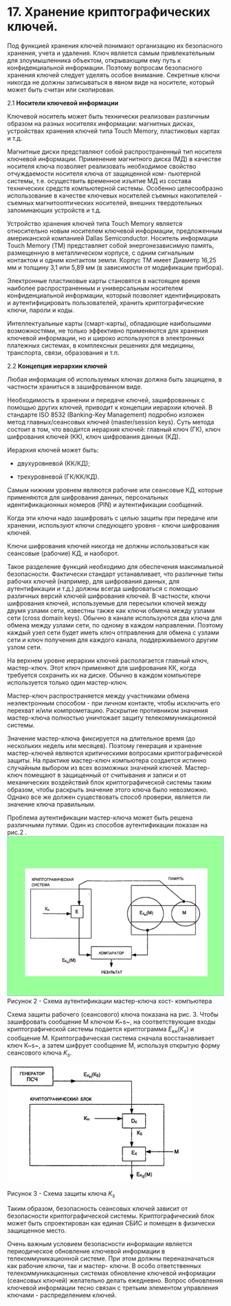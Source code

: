 # 17. Хранение криптографических ключей.

Под функцией хранения ключей понимают организацию их безопасного
хранения, учета и удаления. Ключ является самым привлекательным для
злоумышленника объектом, открывающим ему путь к конфиденциальной
информации. Поэтому вопросам безопасного хранения ключей следует уделять особое внимание. Секретные ключи никогда не должны записываться в явном виде на носителе, который может быть считан или скопирован.

2.1 **Носители ключевой информации**

Ключевой носитель может быть технически реализован различным образом на разных носителях информации: магнитных дисках, устройствах хранения
ключей типа Touch Memory, пластиковых картах и т.д.

Магнитные диски представляют собой распространенный тип носителя
ключевой информации. Применение магнитного диска (МД) в качестве
носителя ключа позволяет реализовать необходимое свойство отчуждаемости
носителя ключа от защищенной ком- пьютерной системы, т.е. осуществить
временное изъятие МД из состава технических средств компьютерной
системы. Особенно целесообразно использование в качестве ключевых
носителей съемных накопителей - съемных магнитооптических носителей,
внешних твердотельных запоминающих устройств и т.д.

Устройство хранения ключей типа Touch Memory является относительно новым носителем ключевой информации, предложенным американской компанией Dallas Semiconductor. Носитель информации Touch Memory (ТМ) представляет собой энергонезависимую память, размещенную в металлическом корпусе, с одним сигнальным контактом и одним контактом земли. Корпус ТМ имеет Диаметр 16,25 мм и толщину 3,1 или 5,89 мм (в зависимости от модификации прибора).

Электронные пластиковые карты становятся в настоящее время наиболее
распространенным и универсальным носителем конфиденциальной информации, который позволяет идентифицировать и аутентифицировать пользователей, хранить криптографические ключи, пароли и коды.

Интеллектуальные карты (смарт-карты), обладающие наибольшими
возможностями, не только эффективно применяются для хранения ключевой
информации, но и широко используются в электронных платежных системах, в
комплексных решениях для медицины, транспорта, связи, образования и т.п.

2.2 **Концепция иерархии ключей**

Любая информация об используемых ключах должна быть защищена, в
частности храниться в зашифрованном виде.

Необходимость в хранении и передаче ключей, зашифрованных с помощью
других ключей, приводит к концепции иерархии ключей. В стандарте ISO
8532 (Banking-Key Management) подробно изложен метод главных/сеансовых
ключей (master/session keys). Суть метода состоит в том, что вводится
иерархия ключей: главный ключ (ГК), ключ шифрования ключей (КК), ключ
шифрования данных (КД).

Иерархия ключей может быть:

- двухуровневой (КК/КД);

- трехуровневой (ГК/КК/КД).

Самым нижним уровнем являются рабочие или сеансовые КД, которые
применяются для шифрования данных, персональных идентификационных
номеров (PIN) и аутентификации сообщений.

Когда эти ключи надо зашифровать с целью защиты при передаче или
хранении, используют ключи следующего уровня - ключи шифрования ключей.


Ключи шифрования ключей никогда не должны использоваться как сеансовые
(рабочие) КД, и наоборот.

Такое разделение функций необходимо для обеспечения максимальной
безопасности. Фактически стандарт устанавливает, что различные типы
рабочих ключей (например, для шифрования данных, для аутентификации и
т.д.) должны всегда шифроваться с помощью различных версий ключей
шифрования ключей. В частности, ключи шифрования ключей, используемые
для пересылки ключей между двумя узлами сети, известны также как ключи
обмена между узлами сети (cross domain keys). Обычно в канале используются два ключа для обмена между узлами сети, по одному в каждом направлении. Поэтому каждый узел сети будет иметь ключ отправления для обмена с узлами сети и ключ получения для каждого канала, поддерживаемого другим узлом сети.

На верхнем уровне иерархии ключей располагается главный ключ, мастер-ключ. Этот ключ применяют для шифрования КК, когда требуется сохранить их на диске. Обычно в каждом компьютере используется только один мастер-ключ.

Мастер-ключ распространяется между участниками обмена неэлектронным способом - при личном контакте, чтобы исключить его перехват и/или компрометацию. Раскрытие противником значения мастер-ключа полностью уничтожает защиту телекоммуникационной системы.

Значение мастер-ключа фиксируется на длительное время (до нескольких недель или месяцев). Поэтому генерация и хранение мастер-ключей являются
критическими вопросами криптографической защиты. На практике мастер-ключ компьютера создается истинно случайным выбором из всех возможных значений ключей. Мастер- ключ помещают в защищенный от считывания и
записи и от механических воздействий блок криптографической системы таким образом, чтобы раскрыть значение этого ключа было невозможно. Однако все же должен существовать способ проверки, является ли значение
ключа правильным.

Проблема аутентификации мастер-ключа может быть решена различными
путями. Один из способов аутентификации показан на рис.2 .
![page11image19864128](media/image3.png)Рисунок 2 - Схема аутентификации мастер-ключа хост- компьютера

Схема защиты рабочего (сеансового) ключа показана на рис. 3. Чтобы зашифровать сообщение М ключом K~s~, на соответствующие входы криптографической системы подается криптограмма $Е_{кн}(К_s)$ и сообщение М. Криптографическая система сначала восстанавливает ключ K~s~, а затем шифрует сообщение М, используя открытую форму сеансового ключа $K_s$.

![page12image2842336](media/image4.png)

Рисунок 3 - Схема защиты ключа $K_s$

Таким образом, безопасность сеансовых ключей зависит от безопасности криптографической системы. Криптографический блок может быть спроектирован как единая СБИС и помещен в физически защищенное место.

Очень важным условием безопасности информации является периодическое
обновление ключевой информации в телекоммуникационной системе. При этом должны переназначаться как рабочие ключи, так и мастер- ключи. В особо ответственных телекоммуникационных системах обновление ключевой информации (сеансовых ключей) желательно делать ежедневно. Вопрос обновления ключевой информации тесно связан с третьим элементом управления ключами - распределением ключей.
